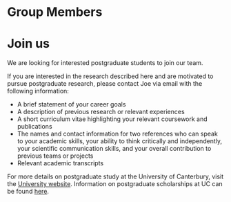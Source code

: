 # Group Members




# Join us
We are looking for interested postgraduate students to join our team.

If you are interested in the research described here and are motivated to pursue postgraduate research, please contact Joe via email with the following information:
* A brief statement of your career goals
* A description of previous research or relevant experiences
* A short curriculum vitae highlighting your relevant coursework and publications
* The names and contact information for two references who can speak to your academic skills, your ability to think critically and independently, your scientific communication skills, and your overall contribution to previous teams or projects
* Relevant academic transcripts

For more details on postgraduate study at the University of Canterbury, visit the [University website](https://www.canterbury.ac.nz/postgraduate/). Information on postgraduate scholarships at UC can be found [here](https://www.canterbury.ac.nz/get-started/scholarships/types/college/). 
